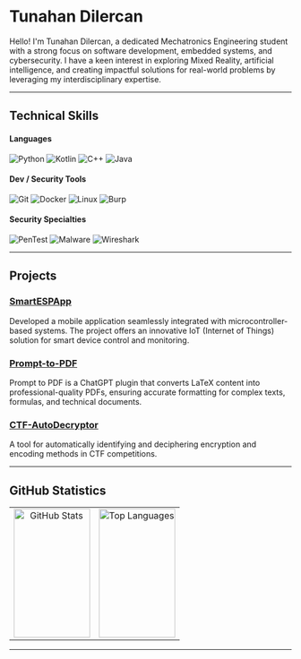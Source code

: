 # Tunahan Dilercan

Hello! I'm Tunahan Dilercan, a dedicated Mechatronics Engineering student with a strong focus on software development, embedded systems, and cybersecurity. I have a keen interest in exploring Mixed Reality, artificial intelligence, and creating impactful solutions for real-world problems by leveraging my interdisciplinary expertise.

---

## Technical Skills

#### Languages
![Python](https://img.shields.io/badge/Python-3776AB?style=flat-square&logo=python&logoColor=white) ![Kotlin](https://img.shields.io/badge/Kotlin-7F52FF?style=flat-square&logo=kotlin&logoColor=white) ![C++](https://img.shields.io/badge/C++-00599C?style=flat-square&logo=c%2B%2B&logoColor=white) ![Java](https://img.shields.io/badge/Java-007396?style=flat-square&logo=java&logoColor=white)

#### Dev / Security Tools
![Git](https://img.shields.io/badge/Git-F05032?style=flat-square&logo=git&logoColor=white) ![Docker](https://img.shields.io/badge/Docker-2496ED?style=flat-square&logo=docker&logoColor=white) ![Linux](https://img.shields.io/badge/Linux-FCC624?style=flat-square&logo=linux&logoColor=black) ![Burp](https://img.shields.io/badge/Burp%20Suite-5A2D90?style=flat-square&logo=burpsuite&logoColor=white)

#### Security Specialties
![PenTest](https://img.shields.io/badge/PenTest-000000?style=flat-square) ![Malware](https://img.shields.io/badge/Malware%20Analysis-ED2939?style=flat-square) ![Wireshark](https://img.shields.io/badge/Wireshark-00689F?style=flat-square&logo=wireshark&logoColor=white)

---

## Projects
### [SmartESPApp](https://github.com/TunahanDilercan/SmartESPApp)
Developed a mobile application seamlessly integrated with microcontroller-based systems. The project offers an innovative IoT (Internet of Things) solution for smart device control and monitoring.
### [Prompt-to-PDF](https://github.com/TunahanDilercan/Prompt-to-PDF)
Prompt to PDF is a ChatGPT plugin that converts LaTeX content into professional-quality PDFs, ensuring accurate formatting for complex texts, formulas, and technical documents.
### [CTF-AutoDecryptor](https://github.com/TunahanDilercan/CTF-AutoDecryptor)
A tool for automatically identifying and deciphering encryption and encoding methods in CTF competitions.


---

## GitHub Statistics

<table>
  <tr valign="top">
    <td align="center" width="50%">
      <img
        src="https://github-readme-stats.vercel.app/api?username=TunahanDilercan&show_icons=true&theme=dark&hide_border=true&include_all_commits=true&count_private=true&card_width=420"
        alt="GitHub Stats"
        style="width:100%; height:230px;"
      />
    </td>
    <td align="center" width="50%" valign="top">
      <img
        src="https://github-readme-stats.vercel.app/api/top-langs/?username=TunahanDilercan&layout=compact&theme=dark&hide_border=true&card_width=420&langs_count=8"
        alt="Top Languages"
        style="width:100%; height:230px;"
      />
    </td>
  </tr>
</table>








---
